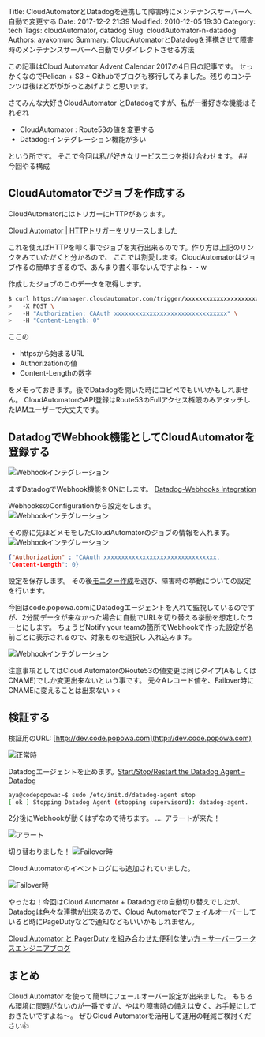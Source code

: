 Title: CloudAutomatorとDatadogを連携して障害時にメンテナンスサーバーへ自動で変更する
Date: 2017-12-2 21:39
Modified: 2010-12-05 19:30
Category: tech
Tags: cloudAutomator, datadog
Slug: cloudAutomator-n-datadog
Authors: ayakomuro
Summary: CloudAutomatorとDatadogを連携させて障害時のメンテナンスサーバーへ自動でリダイレクトさせる方法

 この記事はCloud Automator Advent Calendar 2017の4日目の記事です。
 せっかくなのでPelican + S3 + Githubでブログも移行してみました。残りのコンテンツは後ほどがががっとあげようと思います。

さてみんな大好きCloudAutomator とDatadogですが、私が一番好きな機能はそれぞれ

- CloudAutomator : Route53の値を変更する
- Datadog:インテグレーション機能が多い

という所です。
そこで今回は私が好きなサービス二つを掛け合わせます。
##　今回やる構成



## CloudAutomatorでジョブを作成する

CloudAutomatorにはトリガーにHTTPがあります。

[Cloud Automator | HTTPトリガーをリリースしました](https://cloudautomator.com/blog/2014/08/13/http-trigger-release/)

これを使えばHTTPを叩く事でジョブを実行出来るのです。作り方は上記のリンクをみていただくと分かるので、
ここでは割愛します。CloudAutomatorはジョブ作るの簡単すぎるので、あんまり書く事ないんですよね・・w

作成したジョブのこのデータを取得します。

```sh
$ curl https://manager.cloudautomator.com/trigger/xxxxxxxxxxxxxxxxxxxxxxxxxxxxxxxx \
>   -X POST \
>   -H "Authorization: CAAuth xxxxxxxxxxxxxxxxxxxxxxxxxxxxxxxx" \
>   -H "Content-Length: 0"
```

ここの

- httpsから始まるURL
- Authorizationの値
- Content-Lengthの数字

をメモっておきます。後でDatadogを開いた時にコピペでもいいかもしれません。
CloudAutomatorのAPI登録はRoute53のFullアクセス権限のみアタッチしたIAMユーザーで大丈夫です。

## DatadogでWebhook機能としてCloudAutomatorを登録する

![Webhookインテグレーション]({filename}/images/20171204-02.png)

まずDatadogでWebhook機能をONにします。
[Datadog-Webhooks Integration](https://docs.datadoghq.com/integrations/webhooks/)

WebhooksのConfigurationから設定をします。
![Webhookインテグレーション]({filename}/images/20171204-03.png)

その際に先ほどメモをしたCloudAutomatorのジョブの情報を入れます。
![Webhookインテグレーション]({filename}/images/20171204-04.png)

```json
{"Authorization" : "CAAuth xxxxxxxxxxxxxxxxxxxxxxxxxxxxxxxx,
"Content-Length": 0}
```

設定を保存します。
その後[モニター作成](https://app.datadoghq.com/monitors#/create)を選び、障害時の挙動についての設定を行います。

今回はcode.popowa.comにDatadogエージェントを入れて監視しているのですが、2分間データが来なかった場合に自動でURLを切り替える挙動を想定したラーとにします。
ちょうどNotify your teamの箇所でWebhookで作った設定が名前ごとに表示されるので、対象ものを選択し
入れ込みます。

![Webhookインテグレーション]({filename}/images/20171204-05.png)


注意事項としてはCloud AutomatorのRoute53の値変更は同じタイプ(AもしくはCNAME)でしか変更出来ないという事です。
元々Aレコード値を、Failover時にCNAMEに変えることは出来ない ><

## 検証する

検証用のURL: [http://dev.code.popowa.com](http://dev.code.popowa.com)

![正常時]({filename}/images/20171204-06.png)

Datadogエージェントを止めます。[Start/Stop/Restart the Datadog Agent – Datadog](https://help.datadoghq.com/hc/en-us/articles/203764515-Start-Stop-Restart-the-Datadog-Agent)

```sh
aya@codepopowa:~$ sudo /etc/init.d/datadog-agent stop
[ ok ] Stopping Datadog Agent (stopping supervisord): datadog-agent.
```

2分後にWebhookが動くはずなので待ちます。
....
アラートが来た！

![アラート]({filename}/images/20171204-07.png)

切り替わりました！
![Failover時]({filename}/images/20171204-08.png)

Cloud Automatorのイベントログにも追加されていました。

![Failover時]({filename}/images/20171204-09.png)

やったね！今回はCloud Automator + Datadogでの自動切り替えでしたが、Datadogは色々な連携が出来るので、Cloud Automatorでフェイルオーバーしていると時にPageDutyなどで通知などもいいかもしれません。

[Cloud Automator と PagerDuty を組み合わせた便利な使い方 – サーバーワークスエンジニアブログ](http://blog.serverworks.co.jp/tech/2015/10/29/pagerduty-cloudautomator-2/)

## まとめ

Cloud Automator を使って簡単にフェールオーバー設定が出来ました。
もちろん環境に問題がないのが一番ですが、やはり障害時の備えは安く、お手軽にしておきたいですよね〜。
ぜひCloud Automatorを活用して運用の軽減ご検討ください👍
